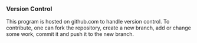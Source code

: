 ### Version Control

This program is hosted on github.com to handle version control. To contribute, one can fork the repository, create a new branch, add or change some work, commit it and push it to the new branch.
